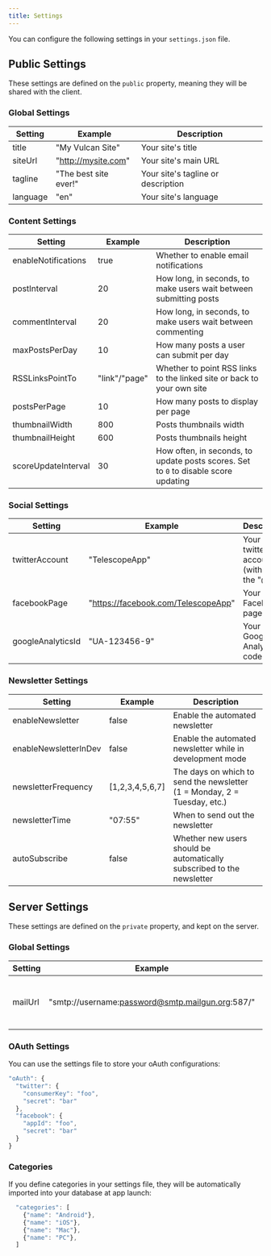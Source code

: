 ```yaml
---
title: Settings
---
```


You can configure the following settings in your `settings.json` file.

## Public Settings

These settings are defined on the `public` property, meaning they will be shared with the client. 

### Global Settings

| Setting | Example | Description |
| --- | --- | --- |
| title | "My Vulcan Site" | Your site's title |
| siteUrl | "http://mysite.com" | Your site's main URL |
| tagline | "The best site ever!" | Your site's tagline or description |
| language | "en" | Your site's language |

### Content Settings

| Setting | Example | Description |
| --- | --- | --- |
| enableNotifications | true | Whether to enable email notifications |
| postInterval | 20 | How long, in seconds, to make users wait between submitting posts |
| commentInterval | 20 | How long, in seconds, to make users wait between commenting |
| maxPostsPerDay | 10 | How many posts a user can submit per day |
| RSSLinksPointTo | "link"/"page" | Whether to point RSS links to the linked site or back to your own site |
| postsPerPage | 10 | How many posts to display per page |
| thumbnailWidth | 800 | Posts thumbnails width |
| thumbnailHeight | 600 | Posts thumbnails height |
| scoreUpdateInterval | 30 | How often, in seconds, to update posts scores. Set to `0` to disable score updating |

### Social Settings

| Setting | Example | Description |
| --- | --- | --- |
| twitterAccount | "TelescopeApp" | Your main twitter account (without the "@")|
| facebookPage | "https://facebook.com/TelescopeApp" | Your Facebook page URL|
| googleAnalyticsId | "UA-123456-9" | Your Google Analytics code |


### Newsletter Settings

| Setting | Example | Description |
| --- | --- | --- |
| enableNewsletter | false | Enable the automated newsletter |
| enableNewsletterInDev | false | Enable the automated newsletter while in development mode |
| newsletterFrequency | [1,2,3,4,5,6,7] | The days on which to send the newsletter (1 = Monday, 2 = Tuesday, etc.) |
| newsletterTime | "07:55" | When to send out the newsletter
| autoSubscribe | false | Whether new users should be automatically subscribed to the newsletter |

## Server Settings

These settings are defined on the `private` property, and kept on the server.

### Global Settings

| Setting | Example | Description |
| --- | --- | --- |
| mailUrl | "smtp://username:password@smtp.mailgun.org:587/" | The SMTP URL used by your email provider |

### OAuth Settings

You can use the settings file to store your oAuth configurations:

```js
"oAuth": {
  "twitter": {
    "consumerKey": "foo",
    "secret": "bar"
  },
  "facebook": {
    "appId": "foo",
    "secret": "bar"
  }
}
```

### Categories

If you define categories in your settings file, they will be automatically imported into your database at app launch:

```js
  "categories": [
    {"name": "Android"},
    {"name": "iOS"},
    {"name": "Mac"},
    {"name": "PC"},
  ]
```
